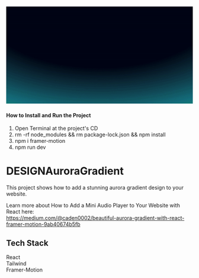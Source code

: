 ![](https://github.com/Caden0002/DESIGNAuroraGradient/blob/main/AuroraGradient.gif)
#### How to Install and Run the Project ####
1. Open Terminal at the project's CD<br />
2. rm -rf node_modules && rm package-lock.json && npm install<br />
3. npm i framer-motion<br />
4. npm run dev<br />


# DESIGNAuroraGradient
This project shows how to add a stunning aurora gradient design to your website. <br />

Learn more about How to Add a Mini Audio Player to Your Website with React here:<br />
https://medium.com/@caden0002/beautiful-aurora-gradient-with-react-framer-motion-9ab40674b5fb


## Tech Stack ##
React<br />
Tailwind<br />
Framer-Motion<br />







